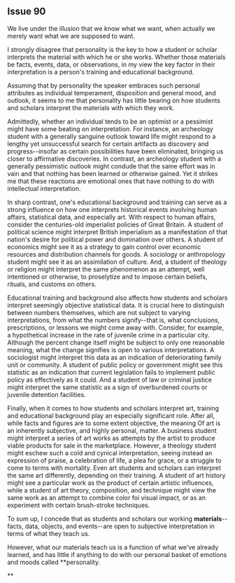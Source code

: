 
Issue 90
---------------------------

We live under the illusion that we know what we want, when actually we merely want what we
are supposed to want.

I strongly disagree that personality is the key to how a student or scholar interprets the
material with which he or she works. Whether those materials be facts, events, data, or
observations, in my view the key factor in their interpretation is a person's training and
educational background.

Assuming that by personality the speaker embraces such personal attributes as individual
temperament, disposition and general mood, and outlook, it seems to me that personality has
little bearing on how students and scholars interpret the materials with which they work.

Admittedly, whether an individual tends to be an optimist or a pessimist might have some
beating on interpretation. For instance, an archeology student with a generally sanguine
outlook toward life might respond to a lengthy yet unsuccessful search for certain artifacts as
discovery and progress--insofar as certain possibilities have been eliminated, bringing us
closer to affirmative discoveries. In contrast, an archeology student with a generally
pessimistic outlook might condude that the same effort was in vain and that nothing has been
learned or otherwise gained. Yet it strikes me that these reactions are emotional ones that
have nothing to do with intellectual interpretation.

In sharp contrast, one's educational background and training can serve as a strong influence
on how one interprets historical events involving human affairs, statistical data, and especially
art. With respect to human affairs, consider the centuries-old imperialist policies of Great
Britain. A student of political science might interpret British imperialism as a manifestation of
that nation's desire for political power and domination over others. A student of economics
might see it as a strategy to gain control over economic resources and distribution channels for
goods. A sociology or anthropology student might see it as an assimilation of culture. And, a
student of theology or religion might interpret the same phenomenon as an attempt, well
intentioned or otherwise, to proselytize and to impose certain beliefs, rituals, and customs on
others.

Educational training and background also affects how students and scholars interpret
seemingly objective statistical data. It is crucial here to distinguish between numbers
themselves, which are not subject to varying interpretations, from what the numbers
signify--that is, what conclusions, prescriptions, or lessons we might come away with. Consider,
for example, a hypothetical increase in the rate of juvenile crime in a particular city. Although
the percent change itself might be subject to only one reasonable meaning, what the change
signifies is open to various interpretations. A sociologist might interpret this data as an
indication of deteriorating family unit or community. A student of public policy or government
might see this statistic as an indication that current legislation fails to implement public policy
as effectively as it could. And a student of law or criminal justice might interpret the same
statistic as a sign of overburdened courts or juvenile detention facilities.

Finally, when it comes to how students and scholars interpret art, training and educational
background play an especially significant role. After all, while facts and figures are to some
extent objective, the meaning Of art is an inherently subjective, and highly personal, matter. A
business student might interpret a series of art works as attempts by the artist to produce
viable products for sale in the marketplace. However, a theology student might eschew such a
cold and cynical interpretation, seeing instead an expression of praise, a celebration of life, a
plea for grace, or a struggle to come to terms with mortality. Even art students and scholars
can interpret the same art differently, depending on their training. A student of art history might
see a particular work as the product of certain artistic influences, while a student of art theory,
composition, and technique might view the same work as an attempt to combine color foi
visual impact, or as an experiment with certain brush-stroke techniques.

To sum up, I concede that as students and scholars our working **materials**--facts, data,
objects, and events--are open to subjective interpretation in terms of what they teach us.

However, what our materials teach us is a function of what we've already learned, and has little
if anything to do with our personal basket of emotions and moods called **personality.

**
